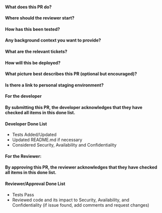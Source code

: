 #### What does this PR do?
#### Where should the reviewer start?
#### How has this been tested?
#### Any background context you want to provide?
#### What are the relevant tickets?
#### How will this be deployed?
#### What picture best describes this PR (optional but encouraged)?
#### Is there a link to personal staging environment?
 
#### For the developer
#### By submitting this PR, the developer acknowledges that they have checked all items in this done list.
#### Developer Done List
- Tests Added/Updated
- Updated README.md if necessary
- Considered Security, Availability and Confidentiality
 
#### For the Reviewer:
#### By approving this PR, the reviewer acknowledges that they have checked all items in this done list.
#### Reviewer/Approval Done List
- Tests Pass
- Reviewed code and its impact to Security, Availability, and Confidentiality (if issue found, add comments and request changes)
